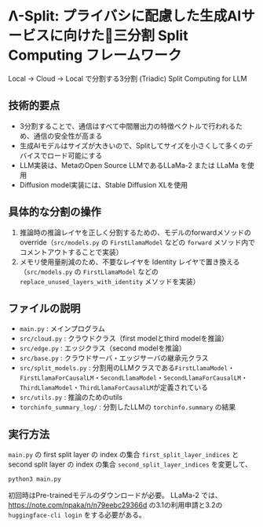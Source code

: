 # Λ-Split: プライバシに配慮した生成AIサービスに向けた三分割 Split Computing フレームワーク

Local -> Cloud -> Local で分割する3分割 (Triadic) Split Computing for LLM


## 技術的要点

- 3分割することで、通信はすべて中間層出力の特徴ベクトルで行われるため、通信の安全性が高まる
- 生成AIモデルはサイズが大きいので、Splitしてサイズを小さくして多くのデバイスでロード可能にする
- LLM実装は、MetaのOpen Source LLMであるLLaMa-2 または LLaMa を使用
- Diffusion model実装には、Stable Diffusion XLを使用



## 具体的な分割の操作
1. 推論時の推論レイヤを正しく分割するための、モデルのforwardメソッドのoverride（`src/models.py` の `FirstLlamaModel` などの `forward` メソッド内でコメントアウトすることで実装）
2. メモリ使用量削減のため、不要なレイヤを Identity レイヤで置き換える（`src/models.py` の `FirstLlamaModel` などの `replace_unused_layers_with_identity` メソッドを実装）


## ファイルの説明

- `main.py` : メインプログラム
- `src/cloud.py` : クラウドクラス（first modelとthird modelを推論）
- `src/edge.py` : エッジクラス（second modelを推論）
- `src/base.py` : クラウドサーバ・エッジサーバの継承元クラス
- `src/split_models.py` : 分割用のLLMクラスである`FirstLlamaModel`・`FirstLlamaForCausalLM`・`SecondLlamaModel`・`SecondLlamaForCausalLM`・`ThirdLlamaModel`・`ThirdLlamaForCausalLM`が定義されている
- `src/utils.py` : 推論のためのutils
- `torchinfo_summary_log/` : 分割したLLMの `torchinfo.summary` の結果


## 実行方法

`main.py` の first split layer の index の集合 `first_split_layer_indices` と second split layer の index の集合 `second_split_layer_indices` を変更して、

```bash
python3 main.py
```

初回時はPre-trainedモデルのダウンロードが必要。
LLaMa-2 では、https://note.com/npaka/n/n79eebc29366d の3.1の利用申請と3.2の `huggingface-cli login` をする必要がある。
